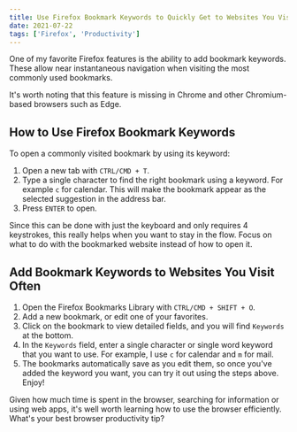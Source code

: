 ```yaml
---
title: Use Firefox Bookmark Keywords to Quickly Get to Websites You Visit Often with Only 4 Keystrokes
date: 2021-07-22
tags: ['Firefox', 'Productivity']
---
```


One of my favorite Firefox features is the ability to add bookmark keywords. These allow near instantaneous navigation when visiting the most commonly used bookmarks.

It's worth noting that this feature is missing in Chrome and other Chromium-based browsers such as Edge.

## How to Use Firefox Bookmark Keywords

To open a commonly visited bookmark by using its keyword:

1. Open a new tab with `CTRL/CMD + T`.
2. Type a single character to find the right bookmark using a keyword. For example `c` for calendar. This will make the bookmark appear as the selected suggestion in the address bar.
3. Press `ENTER` to open.

Since this can be done with just the keyboard and only requires 4 keystrokes, this really helps when you want to stay in the flow. Focus on what to do with the bookmarked website instead of how to open it.

## Add Bookmark Keywords to Websites You Visit Often

1. Open the Firefox Bookmarks Library with `CTRL/CMD + SHIFT + O`.
2. Add a new bookmark, or edit one of your favorites.
3. Click on the bookmark to view detailed fields, and you will find `Keywords` at the bottom.
4. In the `Keywords` field, enter a single character or single word keyword that you want to use. For example, I use `c` for calendar and `m` for mail.
5. The bookmarks automatically save as you edit them, so once you've added the keyword you want, you can try it out using the steps above. Enjoy!

Given how much time is spent in the browser, searching for information or using web apps, it's well worth learning how to use the browser efficiently. What's your best browser productivity tip?
